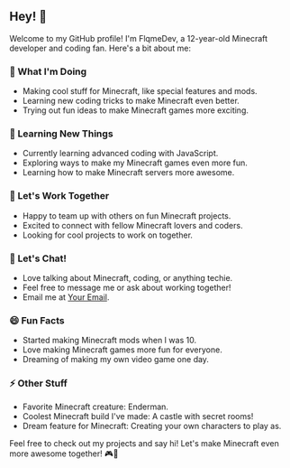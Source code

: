 ## Hey! 👋

Welcome to my GitHub profile! I'm FlqmeDev, a 12-year-old Minecraft developer and coding fan. Here's a bit about me:

### 🚀 What I'm Doing

- Making cool stuff for Minecraft, like special features and mods.
- Learning new coding tricks to make Minecraft even better.
- Trying out fun ideas to make Minecraft games more exciting.

### 🌱 Learning New Things

- Currently learning advanced coding with JavaScript.
- Exploring ways to make my Minecraft games even more fun.
- Learning how to make Minecraft servers more awesome.

### 👯 Let's Work Together

- Happy to team up with others on fun Minecraft projects.
- Excited to connect with fellow Minecraft lovers and coders.
- Looking for cool projects to work on together.

### 💬 Let's Chat!

- Love talking about Minecraft, coding, or anything techie.
- Feel free to message me or ask about working together!
- Email me at [Your Email](Flameclient1.0@gmail.com).

### 😄 Fun Facts

- Started making Minecraft mods when I was 10.
- Love making Minecraft games more fun for everyone.
- Dreaming of making my own video game one day.

### ⚡️ Other Stuff

- Favorite Minecraft creature: Enderman.
- Coolest Minecraft build I've made: A castle with secret rooms!
- Dream feature for Minecraft: Creating your own characters to play as.

Feel free to check out my projects and say hi! Let's make Minecraft even more awesome together! 🎮🚀
